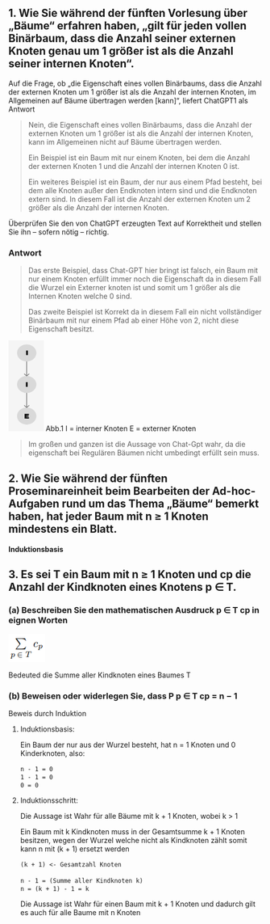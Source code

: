 ## 1. Wie Sie während der fünften Vorlesung über „Bäume“ erfahren haben, „gilt für jeden vollen Binärbaum, dass die Anzahl seiner externen Knoten genau um 1 größer ist als die Anzahl seiner internen Knoten“.

Auf die Frage, ob „die Eigenschaft eines vollen Binärbaums, dass die Anzahl der externen
Knoten um 1 größer ist als die Anzahl der internen Knoten, im Allgemeinen auf Bäume
übertragen werden [kann]“, liefert ChatGPT1 als Antwort
>Nein, die Eigenschaft eines vollen Binärbaums, dass die Anzahl der externen
Knoten um 1 größer ist als die Anzahl der internen Knoten, kann im Allgemeinen
nicht auf Bäume übertragen werden.
> 
>Ein Beispiel ist ein Baum mit nur einem Knoten, bei dem die Anzahl der externen
Knoten 1 und die Anzahl der internen Knoten 0 ist. 
> 
>Ein weiteres Beispiel ist ein Baum, der nur aus einem Pfad besteht, bei dem alle Knoten außer den
Endknoten intern sind und die Endknoten extern sind. In diesem Fall ist die
Anzahl der externen Knoten um 2 größer als die Anzahl der internen Knoten.

Überprüfen Sie den von ChatGPT erzeugten Text auf Korrektheit und stellen Sie ihn –
sofern nötig – richtig.

### Antwort

> Das erste Beispiel, dass Chat-GPT hier bringt ist falsch, ein Baum mit nur einem Knoten 
> erfüllt immer noch die Eigenschaft da in diesem Fall die Wurzel ein Externer knoten ist und
> somit um 1 größer als die Internen Knoten welche 0 sind.
> 
> Das zweite Beispiel ist Korrekt da in diesem Fall ein nicht vollständiger Binärbaum mit nur einem Pfad ab einer Höhe von 2,
> nicht diese Eigenschaft besitzt.
> 


<img alt="img.png" height="180" src="img.png" width="70"/>
Abb.1 I = interner Knoten E = externer Knoten

> Im großen und ganzen ist die Aussage von Chat-Gpt wahr, da die eigenschaft bei Regulären Bäumen nicht umbedingt erfüllt sein muss.


## 2. Wie Sie während der fünften Proseminareinheit beim Bearbeiten der Ad-hoc-Aufgaben rund um das Thema „Bäume“ bemerkt haben, hat jeder Baum mit n ≥ 1 Knoten mindestens ein Blatt.

#### Induktionsbasis

## 3. Es sei T ein Baum mit n ≥ 1 Knoten und cp die Anzahl der Kindknoten eines Knotens p ∈ T.

### (a) Beschreiben Sie den mathematischen Ausdruck p ∈ T cp in eignen Worten

![img_1.png](img_1.png) 

Bedeuted die Summe aller Kindknoten eines Baumes T

### (b) Beweisen oder widerlegen Sie, dass P p ∈ T cp = n − 1

Beweis durch Induktion

1. Induktionsbasis:

    Ein Baum der nur aus der Wurzel besteht, hat n = 1 Knoten und 0 Kinderknoten, also:
    ```
   n - 1 = 0
   1 - 1 = 0
   0 = 0
   ```
2. Induktionsschritt:

    Die Aussage ist Wahr für alle Bäume mit k + 1 Knoten, wobei k > 1

    Ein Baum mit k Kindknoten muss in der Gesamtsumme k + 1 Knoten besitzen, wegen der Wurzel
    welche nicht als Kindknoten zählt somit kann n mit (k + 1) ersetzt werden

    ```
    (k + 1) <- Gesamtzahl Knoten
   
    n - 1 = (Summe aller Kindknoten k)
    n = (k + 1) - 1 = k
    ```
   
    Die Aussage ist Wahr für einen Baum mit k + 1 Knoten und dadurch gilt es auch 
    für alle Baume mit n Knoten
    
